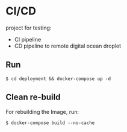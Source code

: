 # CI/CD
project for testing:

- CI pipeline 
- CD pipeline to remote digital ocean droplet

## Run
```
$ cd deployment && docker-compose up -d
```

## Clean re-build
For rebuilding the Image, run:
```
$ docker-compose build --no-cache
```